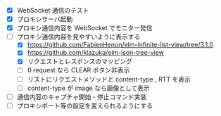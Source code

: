 - [x] WebSocket 通信のテスト
- [x] プロキシサーバ起動
- [x] プロキシ通信内容を WebSocket でモニター発信
- [ ] プロキシ通信内容を見やすいように表示する
  - [x] https://github.com/FabienHenon/elm-infinite-list-view/tree/3.1.0
  - [x] https://github.com/klazuka/elm-json-tree-view
  - [x] リクエストとレスポンスのマッピング
  - [ ] 0 request なら CLEAR ボタン非表示
  - [ ] リストにリクエストメソッドと content-type , RTT を表示
  - [ ] content-type が image なら画像として表示
- [ ] 通信内容のキャプチャ開始・停止コマンド実装
- [ ] プロキシポート等の設定を変えられるようにする

